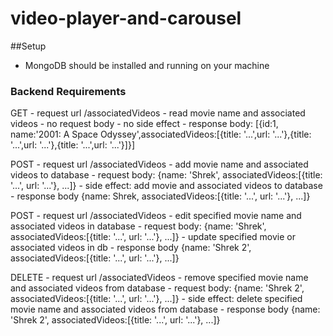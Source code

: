 # video-player-and-carousel

##Setup
- MongoDB should be installed and running on your machine

### Backend Requirements


GET - request url /associatedVideos - read movie name and associated videos - no request body - no side effect - response body: [{id:1, name:'2001: A Space Odyssey',associatedVideos:[{title: '...',url: '...'},{title: '...',url: '...'},{title: '...',url: '...'}]}]

POST - request url /associatedVideos - add movie name and associated videos to database - request body: {name: 'Shrek', associatedVideos:[{title: '...', url: '...'}, ...]} - side effect: add movie and associated videos to database - response body {name: Shrek, associatedVideos:[{title: '...', url: '...'}, ...]}

POST - request url /associatedVideos - edit specified movie name and associated videos in database - request body: {name: 'Shrek', associatedVideos:[{title: '...', url: '...'}, ...]} - update specified movie or associated videos in db - response body {name: 'Shrek 2', associatedVideos:[{title: '...', url: '...'}, ...]}

DELETE - request url /associatedVideos - remove specified movie name and associated videos from database - request body: {name: 'Shrek 2', associatedVideos:[{title: '...', url: '...'}, ...]} - side effect: delete specified movie name and associated videos from database - response body {name: 'Shrek 2', associatedVideos:[{title: '...', url: '...'}, ...]}
